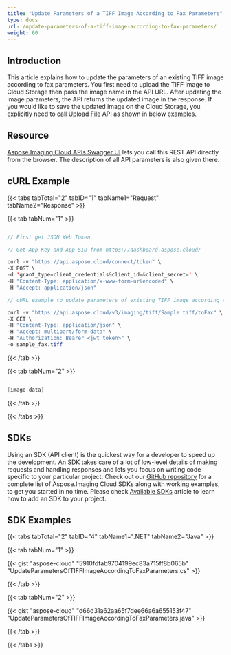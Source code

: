 ```yaml
---
title: "Update Parameters of a TIFF Image According to Fax Parameters"
type: docs
url: /update-parameters-of-a-tiff-image-according-to-fax-parameters/
weight: 60
---
```


## **Introduction**
This article explains how to update the parameters of an existing TIFF image according to fax parameters. You first need to upload the TIFF image to Cloud Storage then pass the image name in the API URL. After updating the image parameters, the API returns the updated image in the response. If you would like to save the updated image on the Cloud Storage, you explicitly need to call [Upload File](https://apireference.aspose.cloud/imaging/#/File/UploadFile) API as shown in below examples.
## **Resource**
[Aspose.Imaging Cloud APIs Swagger UI](https://apireference.aspose.cloud/imaging/#/Tiff/ConvertTiffToFax) lets you call this REST API directly from the browser. The description of all API parameters is also given there.
## **cURL Example**
{{< tabs tabTotal="2" tabID="1" tabName1="Request" tabName2="Response" >}}

{{< tab tabNum="1" >}}

```java

// First get JSON Web Token

// Get App Key and App SID from https://dashboard.aspose.cloud/

curl -v "https://api.aspose.cloud/connect/token" \
-X POST \
-d 'grant_type=client_credentials&client_id=&client_secret=' \
-H "Content-Type: application/x-www-form-urlencoded" \
-H "Accept: application/json"

// cURL example to update parameters of existing TIFF image according to fax parameters

curl -v "https://api.aspose.cloud/v3/imaging/tiff/Sample.tiff/toFax" \
-X GET \
-H "Content-Type: application/json" \
-H "Accept: multipart/form-data" \
-H "Authorization: Bearer <jwt token>" \
-o sample_fax.tiff

```

{{< /tab >}}

{{< tab tabNum="2" >}}

```java

{image-data}

```

{{< /tab >}}

{{< /tabs >}}
## **SDKs**
Using an SDK (API client) is the quickest way for a developer to speed up the development. An SDK takes care of a lot of low-level details of making requests and handling responses and lets you focus on writing code specific to your particular project. Check out our [GitHub repository](https://github.com/aspose-imaging-cloud) for a complete list of Aspose.Imaging Cloud SDKs along with working examples, to get you started in no time. Please check [Available SDKs](/imaging/available-sdks/) article to learn how to add an SDK to your project.
## **SDK Examples**
{{< tabs tabTotal="2" tabID="4" tabName1=".NET" tabName2="Java" >}}

{{< tab tabNum="1" >}}

{{< gist "aspose-cloud" "5910fdfab9704199ec83a715ff8b065b" "UpdateParametersOfTIFFImageAccordingToFaxParameters.cs" >}}

{{< /tab >}}

{{< tab tabNum="2" >}}

{{< gist "aspose-cloud" "d66d31a62aa65f7dee66a6a655153f47" "UpdateParametersOfTIFFImageAccordingToFaxParameters.java" >}}

{{< /tab >}}

{{< /tabs >}}
